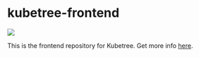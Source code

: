 # kubetree-frontend

[![](https://img.shields.io/docker/pulls/giantswarm/kubetree-frontend.svg)](http://hub.docker.com/giantswarm/kubetree-frontend)

This is the frontend repository for Kubetree. Get more info [here](https://github.com/giantswarm/kubetree-backend).

